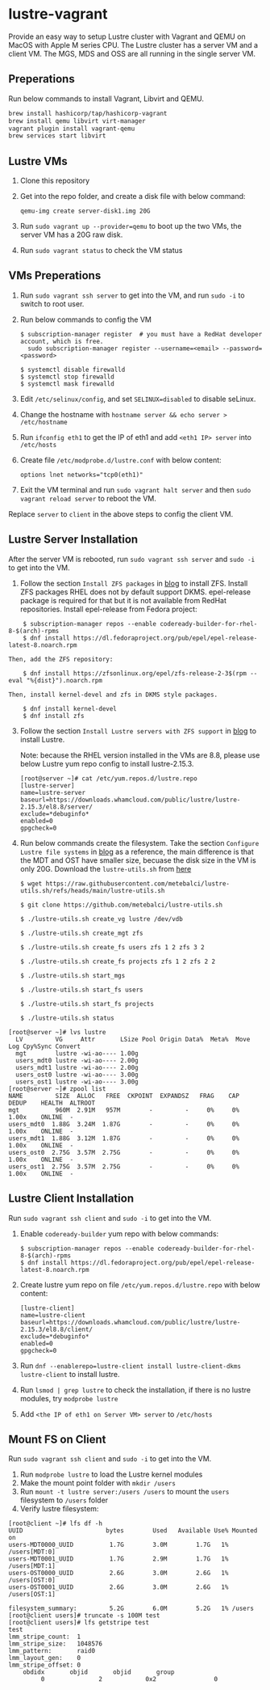 # lustre-vagrant

Provide an easy way to setup Lustre cluster with Vagrant and QEMU on MacOS with Apple M series CPU. The Lustre cluster has a server VM and a client VM. The MGS, MDS and OSS are all running in the single server VM.

## Preperations

Run below commands to install Vagrant, Libvirt and QEMU.

```bash
brew install hashicorp/tap/hashicorp-vagrant
brew install qemu libvirt virt-manager
vagrant plugin install vagrant-qemu
brew services start libvirt
```

## Lustre VMs

1. Clone this repository
2. Get into the repo folder, and create a disk file with below command:

    ```
    qemu-img create server-disk1.img 20G
    ```

3. Run `sudo vagrant up --provider=qemu` to boot up the two VMs, the server VM has a 20G raw disk.
4. Run `sudo vagrant status` to check the VM status

## VMs Preperations

1. Run `sudo vagrant ssh server` to get into the VM, and run `sudo -i` to switch to root user.
2. Run below commands to config the VM

    ```
    $ subscription-manager register  # you must have a RedHat developer account, which is free.
      sudo subscription-manager register --username=<email> --password=<password>

    $ systemctl disable firewalld
    $ systemctl stop firewalld
    $ systemctl mask firewalld
    ```

3. Edit `/etc/selinux/config`, and set `SELINUX=disabled` to disable seLinux.

4. Change the hostname with `hostname server && echo server > /etc/hostname`

5. Run `ifconfig eth1` to get the IP of eth1 and add `<eth1 IP> server` into `/etc/hosts`

6. Create file `/etc/modprobe.d/lustre.conf` with below content:

    ```
    options lnet networks="tcp0(eth1)"
    ```

4. Exit the VM terminal and run `sudo vagrant halt server` and then `sudo vagrant reload server` to reboot the VM.

Replace `server` to `client` in the above steps to config the client VM.

## Lustre Server Installation

After the server VM is rebooted, run `sudo vagrant ssh server`  and `sudo -i` to get into the VM.

1. Follow the section `Install ZFS packages` in [blog](https://metebalci.com/blog/lustre-2.15.4-on-rhel-8.9-and-ubuntu-22.04/) to install ZFS.
    Install ZFS packages
    RHEL does not by default support DKMS. epel-release package is required for that but it is not available from RedHat repositories.
    Install epel-release from Fedora project:
```
    $ subscription-manager repos --enable codeready-builder-for-rhel-8-$(arch)-rpms
    $ dnf install https://dl.fedoraproject.org/pub/epel/epel-release-latest-8.noarch.rpm
```
    Then, add the ZFS repository:
```
    $ dnf install https://zfsonlinux.org/epel/zfs-release-2-3$(rpm --eval "%{dist}").noarch.rpm
```
    Then, install kernel-devel and zfs in DKMS style packages.
```
    $ dnf install kernel-devel
    $ dnf install zfs
```
3. Follow the section `Install Lustre servers with ZFS support` in [blog](https://metebalci.com/blog/lustre-2.15.4-on-rhel-8.9-and-ubuntu-22.04/) to install Lustre.

    Note: because the RHEL version installed in the VMs are 8.8, please use below Lustre yum repo config to install lustre-2.15.3.

    ```
    [root@server ~]# cat /etc/yum.repos.d/lustre.repo
    [lustre-server]
    name=lustre-server
    baseurl=https://downloads.whamcloud.com/public/lustre/lustre-2.15.3/el8.8/server/
    exclude=*debuginfo*
    enabled=0
    gpgcheck=0
    ```

4. Run below commands create the filesystem. Take the section `Configure Lustre file systems` in [blog](https://metebalci.com/blog/lustre-2.15.4-on-rhel-8.9-and-ubuntu-22.04/) as a reference, the main difference is that the MDT and OST have smaller size, becuase the disk size in the VM is only 20G. Download the `lustre-utils.sh` from [here](https://raw.githubusercontent.com/metebalci/lustre-utils.sh/refs/heads/main/lustre-utils.sh)

    ```
    $ wget https://raw.githubusercontent.com/metebalci/lustre-utils.sh/refs/heads/main/lustre-utils.sh

    $ git clone https://github.com/metebalci/lustre-utils.sh
    
    $ ./lustre-utils.sh create_vg lustre /dev/vdb

    $ ./lustre-utils.sh create_mgt zfs

    $ ./lustre-utils.sh create_fs users zfs 1 2 zfs 3 2

    $ ./lustre-utils.sh create_fs projects zfs 1 2 zfs 2 2

    $ ./lustre-utils.sh start_mgs

    $ ./lustre-utils.sh start_fs users

    $ ./lustre-utils.sh start_fs projects

    $ ./lustre-utils.sh status
    ```
```
[root@server ~]# lvs lustre
  LV         VG     Attr       LSize Pool Origin Data%  Meta%  Move Log Cpy%Sync Convert
  mgt        lustre -wi-ao---- 1.00g                                                    
  users_mdt0 lustre -wi-ao---- 2.00g                                                    
  users_mdt1 lustre -wi-ao---- 2.00g                                                    
  users_ost0 lustre -wi-ao---- 3.00g                                                    
  users_ost1 lustre -wi-ao---- 3.00g                                                    
[root@server ~]# zpool list
NAME         SIZE  ALLOC   FREE  CKPOINT  EXPANDSZ   FRAG    CAP  DEDUP    HEALTH  ALTROOT
mgt          960M  2.91M   957M        -         -     0%     0%  1.00x    ONLINE  -
users_mdt0  1.88G  3.24M  1.87G        -         -     0%     0%  1.00x    ONLINE  -
users_mdt1  1.88G  3.12M  1.87G        -         -     0%     0%  1.00x    ONLINE  -
users_ost0  2.75G  3.57M  2.75G        -         -     0%     0%  1.00x    ONLINE  -
users_ost1  2.75G  3.57M  2.75G        -         -     0%     0%  1.00x    ONLINE  -
```
## Lustre Client Installation

Run `sudo vagrant ssh client`  and `sudo -i` to get into the VM.

1. Enable `codeready-builder` yum repo with below commands:

    ```
    $ subscription-manager repos --enable codeready-builder-for-rhel-8-$(arch)-rpms
    $ dnf install https://dl.fedoraproject.org/pub/epel/epel-release-latest-8.noarch.rpm
    ````

2. Create lustre yum repo on file `/etc/yum.repos.d/lustre.repo` with below content:

    ```
    [lustre-client]
    name=lustre-client
    baseurl=https://downloads.whamcloud.com/public/lustre/lustre-2.15.3/el8.8/client/
    exclude=*debuginfo*
    enabled=0
    gpgcheck=0
    ```

3. Run `dnf --enablerepo=lustre-client install lustre-client-dkms lustre-client` to install lustre.

4. Run `lsmod | grep lustre` to check the installation, if there is no lustre modules, try `modprobe lustre`

5. Add `<the IP of eth1 on Server VM> server` to `/etc/hosts`

## Mount FS on Client

Run `sudo vagrant ssh client`  and `sudo -i` to get into the VM.

1. Run `modprobe lustre` to load the Lustre kernel modules
2. Make the mount point folder with `mkdir /users`
3. Run `mount -t lustre server:/users /users` to mount the `users` filesystem to `/users` folder
4. Verify lustre filesystem:
```
[root@client ~]# lfs df -h
UUID                       bytes        Used   Available Use% Mounted on
users-MDT0000_UUID          1.7G        3.0M        1.7G   1% /users[MDT:0]
users-MDT0001_UUID          1.7G        2.9M        1.7G   1% /users[MDT:1]
users-OST0000_UUID          2.6G        3.0M        2.6G   1% /users[OST:0]
users-OST0001_UUID          2.6G        3.0M        2.6G   1% /users[OST:1]

filesystem_summary:         5.2G        6.0M        5.2G   1% /users
[root@client users]# truncate -s 100M test
[root@client users]# lfs getstripe test
test
lmm_stripe_count:  1
lmm_stripe_size:   1048576
lmm_pattern:       raid0
lmm_layout_gen:    0
lmm_stripe_offset: 0
	obdidx		 objid		 objid		 group
	     0	             2	          0x2	             0
```
